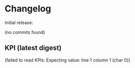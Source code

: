 # Changelog

Initial release:

(no commits found)

## KPI (latest digest)
(failed to read KPIs: Expecting value: line 1 column 1 (char 0))